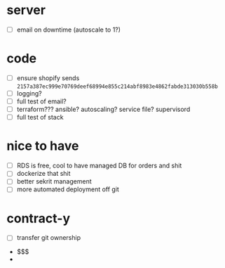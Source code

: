 # server
- [ ] email on downtime (autoscale to 1?)

# code
- [ ] ensure shopify sends `2157a387ec999e70769deef68994e855c214abf8983e4862fabde313030b558b`
- [ ] logging?
- [ ] full test of email? 
- [ ] terraform??? ansible? autoscaling? service file? supervisord
- [ ] full test of stack

# nice to have
- [ ] RDS is free, cool to have managed DB for orders and shit
- [ ] dockerize that shit
- [ ] better sekrit management
- [ ] more automated deployment off git

# contract-y
- [ ] transfer git ownership
- $$$
-